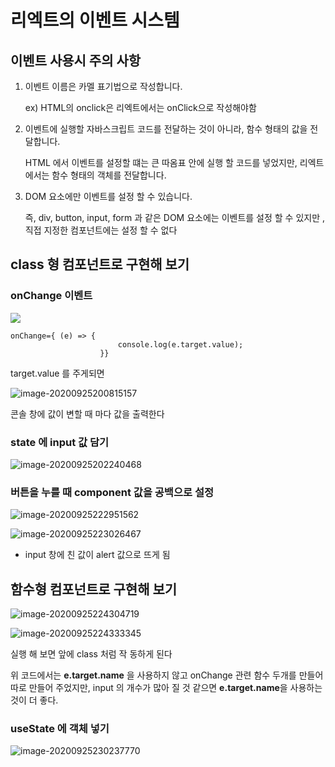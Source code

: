 # 리엑트의 이벤트 시스템



## 이벤트 사용시 주의 사항 

1. 이벤트 이름은 카멜 표기법으로 작성합니다.

   ex)  HTML의 onclick은 리엑트에서는  onClick으로 작성해야함

2. 이벤트에 실행할 자바스크립트 코드를 전달하는 것이 아니라, 함수 형태의 값을 전달합니다.

   HTML 에서 이벤트를 설정할 떄는 큰 따옴표 안에 실행 할 코드를 넣었지만, 리엑트에서는 함수 형태의 객체를 전달합니다.

3. DOM 요소에만 이벤트를 설정 할 수 있습니다.

   즉,  div, button, input, form 과 같은 DOM 요소에는 이벤트를 설정 할 수 있지만 , 직접 지정한 컴포넌트에는 설정 할 수 없다



## class 형 컴포넌트로 구현해 보기

### onChange 이벤트 

![](C:\Users\user\AppData\Roaming\Typora\typora-user-images\image-20200925200658887.png)

```
onChange={ (e) => {
                        console.log(e.target.value);
                    }}
```

target.value 를 주게되면 

![image-20200925200815157](C:\Users\user\AppData\Roaming\Typora\typora-user-images\image-20200925200815157.png)

콘솔 창에 값이 변할 때 마다 값을 출력한다



### state 에 input 값 담기

![image-20200925202240468](C:\Users\user\AppData\Roaming\Typora\typora-user-images\image-20200925202240468.png)



### 버튼을 누를 때 component 값을 공백으로 설정

![image-20200925222951562](C:\Users\user\AppData\Roaming\Typora\typora-user-images\image-20200925222951562.png)



![image-20200925223026467](C:\Users\user\AppData\Roaming\Typora\typora-user-images\image-20200925223026467.png)

- input 창에 친 값이 alert 값으로 뜨게 됨



## 함수형 컴포넌트로 구현해 보기



![image-20200925224304719](C:\Users\user\AppData\Roaming\Typora\typora-user-images\image-20200925224304719.png)

![image-20200925224333345](C:\Users\user\AppData\Roaming\Typora\typora-user-images\image-20200925224333345.png)

실행 해 보면 앞에  class 처럼 작 동하게 된다

위 코드에서는 **e.target.name** 을 사용하지 않고 onChange 관련 함수 두개를 만들어 따로 만들어 주었지만, input 의 개수가 많아 질 것 같으면 **e.target.name**을 사용하는 것이 더 좋다.



### useState 에 객체 넣기



![image-20200925230237770](C:\Users\user\AppData\Roaming\Typora\typora-user-images\image-20200925230237770.png)